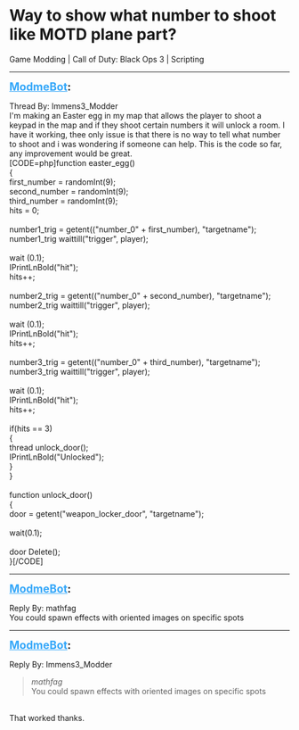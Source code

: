 # Way to show what number to shoot like MOTD plane part?
Game Modding | Call of Duty: Black Ops 3 | Scripting

---
<strong style="font-size: 1.4em;"><span style="text-decoration: underline;text-decoration-color: #34a7f9;"><span style="color:#34a7f9;">ModmeBot</span></span>:</strong>

<p>Thread By: Immens3_Modder<br />I&#39;m making an Easter egg in my map that allows the player to shoot a keypad in the map and if they shoot certain numbers it will unlock a room. I have it working, thee only issue is that there is no way to tell what number to shoot and i was wondering if someone can help. This is the code so far, any improvement would be great.<br />[CODE=php]function easter_egg()<br />{		<br />	first_number = randomInt(9);<br />	second_number = randomInt(9);<br />	third_number = randomInt(9);<br />	hits = 0;<br />		<br />		number1_trig = getent((&quot;number_0&quot; + first_number), &quot;targetname&quot;);<br />		number1_trig waittill(&quot;trigger&quot;, player);<br />		<br />		wait (0.1);<br />		IPrintLnBold(&quot;hit&quot;);<br />		hits++;<br />		<br />		number2_trig = getent((&quot;number_0&quot; + second_number), &quot;targetname&quot;);<br />		number2_trig waittill(&quot;trigger&quot;, player);<br /><br />		wait (0.1);<br />		IPrintLnBold(&quot;hit&quot;);<br />		hits++;<br />	<br />		number3_trig = getent((&quot;number_0&quot; + third_number), &quot;targetname&quot;);<br />		number3_trig waittill(&quot;trigger&quot;, player);<br />		<br />		wait (0.1);<br />		IPrintLnBold(&quot;hit&quot;);<br />		hits++;<br />	<br />		if(hits == 3)<br />		{<br />			thread unlock_door();<br />			IPrintLnBold(&quot;Unlocked&quot;);<br />		}<br />}<br /><br />function unlock_door()<br />{<br />	door = getent(&quot;weapon_locker_door&quot;, &quot;targetname&quot;);<br />	<br />	wait(0.1);<br />	<br />	door Delete();<br />}[/CODE]</p>

---
<strong style="font-size: 1.4em;"><span style="text-decoration: underline;text-decoration-color: #34a7f9;"><span style="color:#34a7f9;">ModmeBot</span></span>:</strong>

<p>Reply By: mathfag<br />You could spawn effects with oriented images on specific spots</p>

---
<strong style="font-size: 1.4em;"><span style="text-decoration: underline;text-decoration-color: #34a7f9;"><span style="color:#34a7f9;">ModmeBot</span></span>:</strong>

<p>Reply By: Immens3_Modder<br /><blockquote><em>mathfag</em><br />You could spawn effects with oriented images on specific spots</blockquote><br /> That worked thanks.</p>
